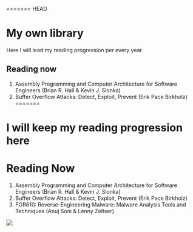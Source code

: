<<<<<<< HEAD
# My own library
Here I will lead my reading progression per every year

## Reading now

1. Assembly Programming and Computer Architecture for Software Engineers (Brian R. Hall & Kevin J. Slonka)
2. Buffer Overflow Attacks: Detect, Exploit, Prevent (Erik Pace Birkholz)
=======
# I will keep my reading progression here

# Reading Now

1. Assembly Programming and Computer Architecture for Software Engineers (Brian R. Hall & Kevin J. Slonka)
2. Buffer Overflow Attacks: Detect, Exploit, Prevent (Erik Pace Birkholz)
3. FOR610: Reverse-Engineering Malware: Malware Analysis Tools and Techniques (Anuj Soni & Lenny Zeltser)
<tr align="center">
  <td>
    <a href="https://www.amazon.com/Practical-Cryptography-Python-Learning-Correct/dp/1484248996">
      <img src="https://raw.githubusercontent.com/YWxtYXoK/MyOwnLibrary/main/resources/PracticalCrypto.svg">
      </a>
    </td>
  </tr>
